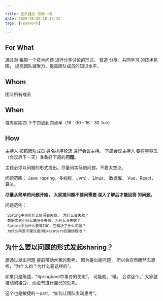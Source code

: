```yaml
---

title: 团队建设-每周一问
date: 2020-08-02 10:19:32
tags: [Teamwork]

---
```


## For What

通过对 每周一个技术问题 进行分享讨论的形式， 营造 分享，共同学习 的技术氛围， 提高团队凝聚力，提高团队成员的知识水平。

  

## Whom

团队所有成员

  

## When

每周星期四 下午四点到四点半（16：00 - 16：30 Tue）

  

## How

主持人 按照团队成员 姓名排序轮流 进行会议主持。 下周会议主持人 要在星期五（会议后下一天）准备好下周的**问题**。

主题必须以问题的形式提出。尽量问实际的问题，不要太空泛。

问题范围： Java（spring，多线程，Jvm）， Linux， 数据库， Vue，React， 算法。

**尽量从简单的问题开始， 大家提问题不要问需要 深入了解后才能回答 的问题。**

问题范例：

```
 Spring中事务什么情况会失效， 为什么会失效？
 数据库索引什么情况会失效，为什么会失效？
 Spring中为什么要有IOC，它解决了什么问题？
 为什么阿里不建议使用Executors创建线程池？
```

## 为什么要以问题的形式发起sharing？  
想通过发出问题 提前带动大家的思考， 因为提出是问题， 所以会自然而然去思考，“为什么的？为什么要这样的”。

如果只是陈述，"Springboot中事务的使用"， 可能就，“哦， 会讲这个。” 大家就被动的接受， 而没有进行自己的思考。

这个也是敏捷的一part，“如何让团队主动思考”。

